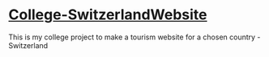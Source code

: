 # [College-SwitzerlandWebsite](https://TheTomTom3901.github.io/College-SwitzerlandWebsite)

This is my college project to make a tourism website for a chosen country - Switzerland
